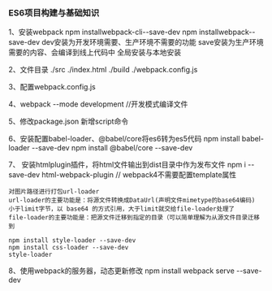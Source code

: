 ### ES6项目构建与基础知识
1、安装webpack
    npm installwebpack-cli--save-dev
    npm installwebpack--save-dev
    dev安装为开发环境需要、生产环境不需要的功能 save安装为生产环境需要的内容、会编译到线上代码中
    全局安装与本地安装 

2、文件目录
    ./src
    ./index.html
    ./build
    ./webpack.config.js

3、配置webpack.config.js

4、webpack --mode development   //开发模式编译文件

5、修改package.json 新增script命令

6、安装配置babel-loader、@babel/core将es6转为es5代码
    npm install babel-loader --save-dev
    npm install @babel/core --save-dev

7、 安装htmlplugin插件，将html文件输出到dist目录中作为发布文件
    npm i --save-dev html-webpack-plugin
    // webpack4不需要配置template属性


    对图片路径进行打包url-loader 
    url-loader的主要功能是：将源文件转换成DataUrl(声明文件mimetype的base64编码)
    小于limit字节，以 base64 的方式引用，大于limit就交给file-loader处理了
    file-loader的主要功能是：把源文件迁移到指定的目录（可以简单理解为从源文件目录迁移到

    npm install style-loader --save-dev
    npm install css-loader --save-dev
    style-loader

8、使用webpack的服务器，动态更新修改
    npm install webpack serve --save-dev
